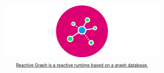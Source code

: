 <p align="center">
  <a href="https://github.com/reactive-graph/reactive-graph"><img src="https://raw.githubusercontent.com/reactive-graph/.github/main/profile/images/reactive-graph-mcm_512.png" alt="Reactive Graph"></a>
</p>
<p align="center">
  <a href="https://github.com/reactive-graph/reactive-graph">Reactive Graph is a reactive runtime based on a graph database.</a>
</p>

